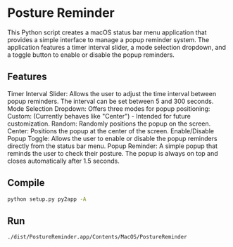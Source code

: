 # Posture Reminder

This Python script creates a macOS status bar menu application that provides a simple interface to manage a popup reminder system. The application features a timer interval slider, a mode selection dropdown, and a toggle button to enable or disable the popup reminders.

## Features
Timer Interval Slider: Allows the user to adjust the time interval between popup reminders. The interval can be set between 5 and 300 seconds.
Mode Selection Dropdown: Offers three modes for popup positioning:
Custom: (Currently behaves like "Center") - Intended for future customization.
Random: Randomly positions the popup on the screen.
Center: Positions the popup at the center of the screen.
Enable/Disable Popup Toggle: Allows the user to enable or disable the popup reminders directly from the status bar menu.
Popup Reminder: A simple popup that reminds the user to check their posture. The popup is always on top and closes automatically after 1.5 seconds.

## Compile
```bash
python setup.py py2app -A
```

## Run
```bash
./dist/PostureReminder.app/Contents/MacOS/PostureReminder
```